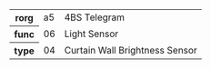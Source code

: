 <table>
    <tr>
      <th>rorg</th>
      <td>a5</td>
      <td>4BS Telegram</td>
    </tr>
    <tr>
      <th>func</th>
      <td>06</td>
      <td>Light Sensor</td>
    </tr>
    <tr>
      <th>type</th>
      <td>04</td>
      <td>Curtain Wall Brightness Sensor</td>
    </tr>
  </table>